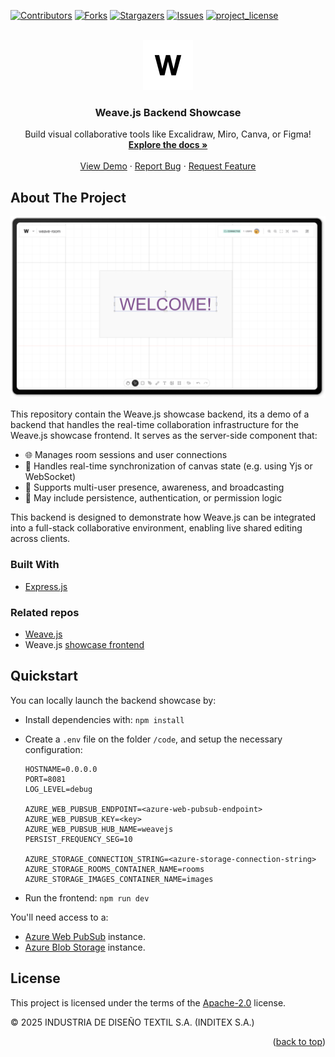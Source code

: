 <!--
SPDX-FileCopyrightText: 2025 2025 INDUSTRIA DE DISEÑO TEXTIL S.A. (INDITEX S.A.)

SPDX-License-Identifier: Apache-2.0
-->

<!-- Improved compatibility of back to top link: See: https://github.com/othneildrew/Best-README-Template/pull/73 -->

<a id="readme-top"></a>

<!--
*** Thanks for checking out the Best-README-Template. If you have a suggestion
*** that would make this better, please fork the repo and create a pull request
*** or simply open an issue with the tag "enhancement".
*** Don't forget to give the project a star!
*** Thanks again! Now go create something AMAZING! :D
-->

<!-- PROJECT SHIELDS -->
<!--
*** I'm using markdown "reference style" links for readability.
*** Reference links are enclosed in brackets [ ] instead of parentheses ( ).
*** See the bottom of this document for the declaration of the reference variables
*** for contributors-url, forks-url, etc. This is an optional, concise syntax you may use.
*** https://www.markdownguide.org/basic-syntax/#reference-style-links
-->

[![Contributors][contributors-shield]][contributors-url]
[![Forks][forks-shield]][forks-url]
[![Stargazers][stars-shield]][stars-url]
[![Issues][issues-shield]][issues-url]
[![project_license][license-shield]][license-url]

<!-- PROJECT LOGO -->
<br />
<div align="center">
  <a href="https://github.com/InditexTech/weavejs-backend">
    <picture>
      <source media="(prefers-color-scheme: dark)" srcset="images/logo_inv.png">
      <img src="images/logo.png" alt="Weave.js logo" width="80" height="80">
    </picture>
  </a>

<h3 align="center">Weave.js Backend Showcase</h3>

  <p align="center">
    Build visual collaborative tools like Excalidraw, Miro, Canva, or Figma!
    <br />
    <a href="https://github.com/InditexTech/weavejs-backend"><strong>Explore the docs »</strong></a>
    <br />
    <br />
    <a href="https://github.com/InditexTech/weavejs-backend">View Demo</a>
    &middot;
    <a href="https://github.com/InditexTech/weavejs-backend/issues/new?labels=bug&template=bug-report.md">Report Bug</a>
    &middot;
    <a href="https://github.com/InditexTech/weavejs-backend/issues/new?labels=enhancement&template=feature-request.md">Request Feature</a>
  </p>
</div>

<!-- TABLE OF CONTENTS -->
<!-- <details>
  <summary>Table of Contents</summary>
  <ol>
    <li>
      <a href="#about-the-project">About The Project</a>
      <ul>
        <li><a href="#built-with">Built With</a></li>
      </ul>
    </li>
    <li><a href="#license">License</a></li>
    <li><a href="#contact">Contact</a></li>
  </ol>
</details> -->

<!-- ABOUT THE PROJECT -->

## About The Project

[![Weave.js Screen Shot][product-screenshot]](images/screenshot.png)

This repository contain the Weave.js showcase backend, its a demo of a backend that handles
the real-time collaboration infrastructure for the Weave.js showcase frontend. It serves as the server-side component that:

- 🌐 Manages room sessions and user connections
- 🔄 Handles real-time synchronization of canvas state (e.g. using Yjs or WebSocket)
- 👥 Supports multi-user presence, awareness, and broadcasting
- 🔐 May include persistence, authentication, or permission logic

This backend is designed to demonstrate how Weave.js can be integrated into a full-stack collaborative environment, enabling live shared editing across clients.

<!-- <p align="right">(<a href="#readme-top">back to top</a>)</p> -->

### Built With

- [Express.js](https://expressjs.com/)

<!-- <p align="right">(<a href="#readme-top">back to top</a>)</p> -->

### Related repos

- [Weave.js](https://github.com/InditexTech/weavejs)
- Weave.js [showcase frontend](https://github.com/InditexTech/weavejs-frontend)

<!-- <p align="right">(<a href="#readme-top">back to top</a>)</p> -->

## Quickstart

You can locally launch the backend showcase by:

- Install dependencies with: `npm install`
- Create a `.env` file on the folder `/code`, and setup the necessary configuration:

  ```
  HOSTNAME=0.0.0.0
  PORT=8081
  LOG_LEVEL=debug

  AZURE_WEB_PUBSUB_ENDPOINT=<azure-web-pubsub-endpoint>
  AZURE_WEB_PUBSUB_KEY=<key>
  AZURE_WEB_PUBSUB_HUB_NAME=weavejs
  PERSIST_FREQUENCY_SEG=10

  AZURE_STORAGE_CONNECTION_STRING=<azure-storage-connection-string>
  AZURE_STORAGE_ROOMS_CONTAINER_NAME=rooms
  AZURE_STORAGE_IMAGES_CONTAINER_NAME=images
  ```

- Run the frontend: `npm run dev`

You'll need access to a:

- [Azure Web PubSub](https://azure.microsoft.com/es-es/products/web-pubsub) instance.
- [Azure Blob Storage](https://azure.microsoft.com/es-es/products/storage/blobs) instance.

<!-- LICENSE -->

## License

This project is licensed under the terms of the [Apache-2.0](LICENSE) license.

© 2025 INDUSTRIA DE DISEÑO TEXTIL S.A. (INDITEX S.A.)

<p align="right">(<a href="#readme-top">back to top</a>)</p>

<!-- MARKDOWN LINKS & IMAGES -->
<!-- https://www.markdownguide.org/basic-syntax/#reference-style-links -->

[contributors-shield]: https://img.shields.io/github/contributors/InditexTech/weavejs.svg?style=for-the-badge
[contributors-url]: https://github.com/InditexTech/weavejs-backend/graphs/contributors
[forks-shield]: https://img.shields.io/github/forks/InditexTech/weavejs.svg?style=for-the-badge
[forks-url]: https://github.com/InditexTech/weavejs-backend/network/members
[stars-shield]: https://img.shields.io/github/stars/InditexTech/weavejs.svg?style=for-the-badge
[stars-url]: https://github.com/InditexTech/weavejs-backend/stargazers
[issues-shield]: https://img.shields.io/github/issues/InditexTech/weavejs.svg?style=for-the-badge
[issues-url]: https://github.com/InditexTech/weavejs-backend/issues
[license-shield]: https://img.shields.io/github/license/InditexTech/weavejs.svg?style=for-the-badge
[license-url]: https://github.com/InditexTech/weavejs-backend/LICENSE.txt
[product-screenshot]: images/screenshot.png
[Konva-url]: https://github.com/konvajs/konva
[Yjs-url]: https://github.com/yjs/yjs
[SyncedStore-url]: https://github.com/yousefed/SyncedStore
